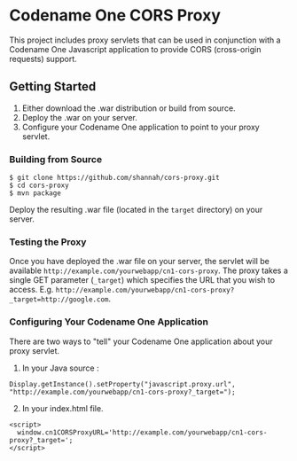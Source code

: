 # Codename One CORS Proxy

This project includes proxy servlets that can be used in conjunction with a Codename One Javascript application to provide CORS (cross-origin requests) support.

## Getting Started

1. Either download the .war distribution or build from source.
2. Deploy the .war on your server.
3. Configure your Codename One application to point to your proxy servlet.

### Building from Source

~~~~
$ git clone https://github.com/shannah/cors-proxy.git
$ cd cors-proxy
$ mvn package
~~~~

Deploy the resulting .war file (located in the `target` directory) on your server.

### Testing the Proxy

Once you have deployed the .war file on your server, the servlet will be available `http://example.com/yourwebapp/cn1-cors-proxy`.  The proxy takes a single GET parameter (`_target`) which specifies the URL that you wish to access.  E.g. `http://example.com/yourwebapp/cn1-cors-proxy?_target=http://google.com`.

### Configuring Your Codename One Application

There are two ways to "tell" your Codename One application about your proxy servlet.

1. In your Java source :
  
  ~~~~
  Display.getInstance().setProperty("javascript.proxy.url", "http://example.com/yourwebapp/cn1-cors-proxy?_target=");
  ~~~~
2. In your index.html file.
  
  ~~~~
  <script>
    window.cn1CORSProxyURL='http://example.com/yourwebapp/cn1-cors-proxy?_target=';
  </script>
  ~~~~




